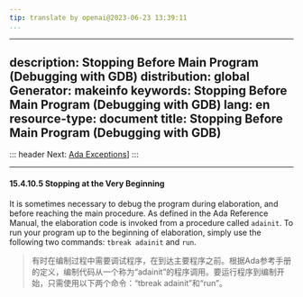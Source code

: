 ```yaml
---
tip: translate by openai@2023-06-23 13:39:11
...
```

---
description: Stopping Before Main Program (Debugging with GDB)
distribution: global
Generator: makeinfo
keywords: Stopping Before Main Program (Debugging with GDB)
lang: en
resource-type: document
title: Stopping Before Main Program (Debugging with GDB)
---
::: header
Next: [Ada Exceptions](Ada-Exceptions.html#Ada-Exceptions)]
:::

---

#### 15.4.10.5 Stopping at the Very Beginning


It is sometimes necessary to debug the program during elaboration, and before reaching the main procedure. As defined in the Ada Reference Manual, the elaboration code is invoked from a procedure called `adainit`. To run your program up to the beginning of elaboration, simply use the following two commands: `tbreak adainit` and `run`.

> 有时在编制过程中需要调试程序，在到达主要程序之前。根据Ada参考手册的定义，编制代码从一个称为“adainit”的程序调用。要运行程序到编制开始，只需使用以下两个命令：“tbreak adainit”和“run”。

